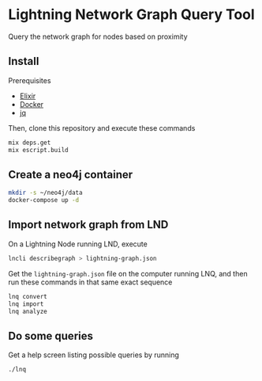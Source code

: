 # Lightning Network Graph Query Tool

Query the network graph for nodes based on proximity

## Install

Prerequisites

* [Elixir](https://elixir-lang.org/install.html)
* [Docker](https://docs.docker.com/engine/install/)
* [jq](https://stedolan.github.io/jq/)

Then, clone this repository and execute these commands

```bash
mix deps.get
mix escript.build
```

## Create a neo4j container

```bash
mkdir -s ~/neo4j/data
docker-compose up -d
```

## Import network graph from LND

On a Lightning Node running LND, execute

```bash
lncli describegraph > lightning-graph.json
```

Get the `lightning-graph.json` file on the computer running LNQ, and then run these commands in that same exact sequence

```bash
lnq convert
lnq import
lnq analyze
```

## Do some queries

Get a help screen listing possible queries by running

```bash
./lnq
```